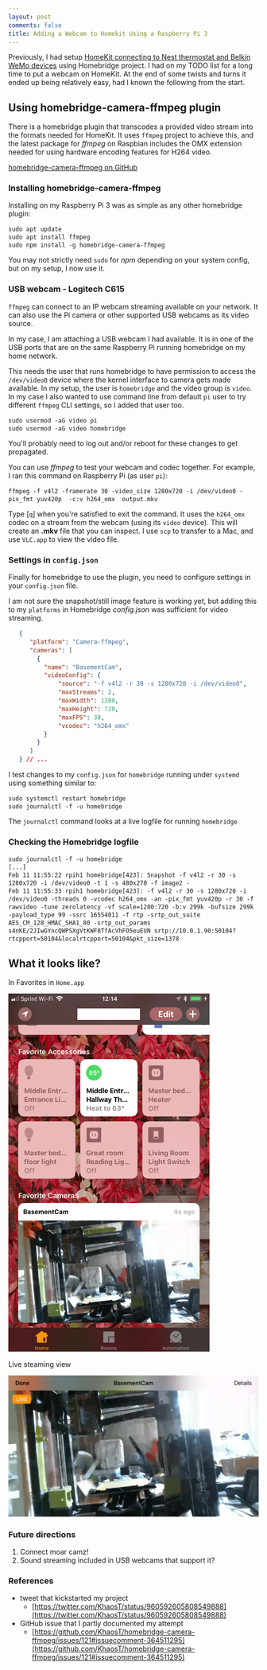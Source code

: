```yaml
---
layout: post
comments: false
title: Adding a Webcam to Homekit Using a Raspberry Pi 3
---
```


Previously, I had setup [HomeKit connecting to Nest thermostat and Belkin WeMo devices](/Extending-HomeKit-with-Homebridge-and-Raspberry-Pi/ "Extending HomeKit with Homebridge and Raspberry Pi to All the Things") using Homebridge project.  I had on my TODO list for a long time to put a webcam on HomeKit.  At the end of some twists and turns it ended up being relatively easy, had I known the following from the start.

## Using homebridge-camera-ffmpeg plugin

There is a homebridge plugin that transcodes a provided video stream into the formats needed for HomeKit.  It uses `ffmpeg` project to achieve this, and the latest package for *ffmpeg* on Raspbian includes the OMX extension needed for using hardware encoding features for H264 video.

[homebridge-camera-ffmpeg on GitHub](https://github.com/KhaosT/homebridge-camera-ffmpeg "homebridge-camera-ffmpeg")

### Installing homebridge-camera-ffmpeg

Installing on my Raspberry Pi 3 was as simple as any other homebridge plugin:

```shell
sudo apt update
sudo apt install ffmpeg
sudo npm install -g homebridge-camera-ffmpeg
```

You may not strictly need `sudo` for *npm* depending on your system config, but on my setup, I now use it.

### USB webcam - Logitech C615

`ffmpeg` can connect to an IP webcam streaming available on your network.  It can also use the Pi camera or other supported USB webcams as its video source.

In my case, I am attaching a USB webcam I had available. It is in one of the USB ports that are on the same Raspberry Pi running homebridge on my home network.

This needs the user that runs homebridge to have permission to access the `/dev/video0` device where the kernel interface to camera gets made available. In my setup, the user is `homebridge` and the video group is `video`.  In my case I also wanted to use command line from default `pi` user to try different `ffmpeg` CLI settings, so I added that user too.

```shell
sudo usermod -aG video pi
sudo usermod -aG video homebridge
```

You'll probably need to log out and/or reboot for these changes to get propagated.

You can use *ffmpeg* to test your webcam and codec together. For example, I ran this command on Raspberry Pi (as user `pi`):

```shell
ffmpeg -f v4l2 -framerate 30 -video_size 1280x720 -i /dev/video0 -pix_fmt yuv420p  -c:v h264_omx  output.mkv
```

Type [`q`] when you're satisfied to exit the command. It uses the `h264_omx` codec on a stream from the webcam (using its `video` device). This will create an **.mkv** file that you can inspect.  I use `scp` to transfer to a Mac, and use `VLC.app` to view the video file.

### Settings in `config.json`

Finally for homebridge to use the plugin, you need to configure settings in your `config.json` file.

I am not sure the snapshot/still image feature is working yet, but adding this to my `platforms` in Homebridge *config.json* was sufficient for video streaming.

```json
   {
      "platform": "Camera-ffmpeg",
      "cameras": [
        {
          "name": "BasementCam",
          "videoConfig": {
              "source": "-f v4l2 -r 30 -s 1280x720 -i /dev/video0",
              "maxStreams": 2,
              "maxWidth": 1280,
              "maxHeight": 720,
              "maxFPS": 30,
              "vcodec": "h264_omx"
          }
        }
      ]
   } // ...
```

I test changes to my `config.json` for `homebridge` running under `systemd` using something similar to:

```shell
sudo systemctl restart homebridge
sudo journalctl -f -u homebridge
```

The `journalctl` command looks at a live logfile for running `homebridge`

### Checking the Homebridge logfile

```shell
sudo journalctl -f -u homebridge
[...]
Feb 11 11:55:22 rpih1 homebridge[423]: Snapshot -f v4l2 -r 30 -s 1280x720 -i /dev/video0 -t 1 -s 480x270 -f image2 -
Feb 11 11:55:33 rpih1 homebridge[423]: -f v4l2 -r 30 -s 1280x720 -i /dev/video0 -threads 0 -vcodec h264_omx -an -pix_fmt yuv420p -r 30 -f rawvideo -tune zerolatency -vf scale=1280:720 -b:v 299k -bufsize 299k -payload_type 99 -ssrc 16554011 -f rtp -srtp_out_suite AES_CM_128_HMAC_SHA1_80 -srtp_out_params s4nKE/2JIwGYncQWPSXgVtKWF8TfAcVhFO5euEUN srtp://10.0.1.90:50104?rtcpport=50104&localrtcpport=50104&pkt_size=1378
```

## What it looks like?

In Favorites in `Home.app`

![main_screen_webcam](/images/homekit_main_screen_webcam.png)

Live steaming view

![webcam_live_view](/images/homekit_webcam_live_view.png)

### Future directions

1. Connect moar camz!
2. Sound streaming included in USB webcams that support it?

### References

- tweet that kickstarted my project
	- [https://twitter.com/KhaosT/status/960592605808549888](https://twitter.com/KhaosT/status/960592605808549888)
- GitHub issue that I partly documented my attempt
	- [https://github.com/KhaosT/homebridge-camera-ffmpeg/issues/121#issuecomment-364511295](https://github.com/KhaosT/homebridge-camera-ffmpeg/issues/121#issuecomment-364511295)
